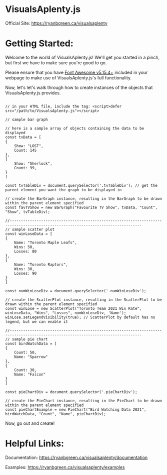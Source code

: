 # VisualsAplenty.js

Official Site: https://ryanbgreen.ca/visualsaplenty

# Getting Started:

<p>Welcome to the world of VisualsAplenty.js! We'll get you started in a pinch, but
first we have to make sure you're good to go.</p>

<p>Please ensure that you have <a href="https://fontawesome.com/">Font Awesome
    v5.15.4+</a> included in your webpage to make use of VisualsAplenty.js's full functionality.</p>

<p>Now, let's let's walk through how to create instances of the objects that
    VisualsAplenty.js provides.</p>

    
<pre><code>
// in your HTML file, include the tag: &lt;script&gt;defer src="/path/to/VisualsAplenty.js">&lt;/script&gt;

// sample bar graph

// here is a sample array of objects containing the data to be displayed
const tvData = [
{
    Show: "LOST",
    Count: 145
},
{
    Show: "Sherlock",
    Count: 99,
}
]

const tvTableDiv = document.querySelector('.tvTableDiv'); // get the parent element you want the graph to be displayed in

// create the BarGraph instance, resulting in the BarGraph to be drawn within the parent element specified
const favTVShow = new BarGraph("Favourite TV Show", tvData, "Count", "Show", tvTableDiv);

//---------------------------------------------------------------------------------------------------------------------------------
// sample scatter plot
const winLoseData = [
{
    Name: "Toronto Maple Leafs",
    Wins: 50,
    Losses: 80
},
{
    Name: "Toronto Raptors",
    Wins: 30,
    Losses: 90
}
]

const numWinLoseDiv = document.querySelector('.numWinLoseDiv');

// create the ScatterPlot instance, resulting in the ScatterPlot to be drawn within the parent element specified
const winLose = new ScatterPlot("Toronto Team 2021 Win Rate", winLoseData, "Wins", "Losses", numWinLoseDiv, 'Name');
winLose.setLegendVisibility(true); // ScatterPlot by default has no legend, but we can enable it

//---------------------------------------------------------------------------------------------------------------------------------
// sample pie chart
const birdWatchData = [
{
    Count: 50,
    Name: "Sparrow"
},
{
    Count: 30,
    Name: "Falcon"
}
]

const pieChartDiv = document.querySelector('.pieChartDiv');

// create the PieChart instance, resulting in the PieChart to be drawn within the parent element specified
const pieChartExample = new PieChart("Bird Watching Data 2021", birdWatchData, "Count", "Name", pieChartDiv);
</code></pre>

<p>Now, go out and create!</p>

# Helpful Links:
Documentation: https://ryanbgreen.ca/visualsaplenty/documentation

Examples: https://ryanbgreen.ca/visualsaplenty/examples

